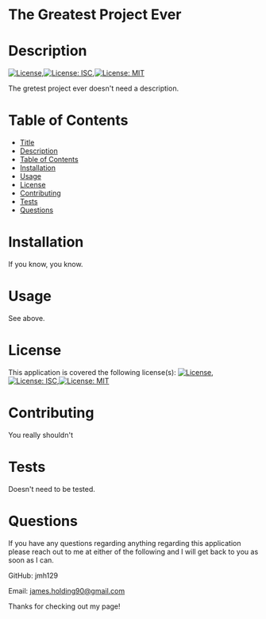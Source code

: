 
The Greatest Project Ever
=============
Description
===========

[![License](https://img.shields.io/badge/License-Apache%202.0-blue.svg)](https://opensource.org/licenses/Apache-2.0),[![License: ISC](https://img.shields.io/badge/License-ISC-blue.svg)](https://opensource.org/licenses/ISC),[![License: MIT](https://img.shields.io/badge/License-MIT-yellow.svg)](https://opensource.org/licenses/MIT)

The gretest project ever doesn't need a description.

Table of Contents
=================
  * [Title](#title)
  * [Description](#description)
  * [Table of Contents](#table-of-contents)
  * [Installation](#installation)
  * [Usage](#usage)
  * [License](#license)
  * [Contributing](#contributing)
  * [Tests](#tests)
  * [Questions](#questions)
   
Installation
============
If you know, you know.

Usage
=====
See above.
  
License
=======
This application is covered the following license(s): [![License](https://img.shields.io/badge/License-Apache%202.0-blue.svg)](https://opensource.org/licenses/Apache-2.0),[![License: ISC](https://img.shields.io/badge/License-ISC-blue.svg)](https://opensource.org/licenses/ISC),[![License: MIT](https://img.shields.io/badge/License-MIT-yellow.svg)](https://opensource.org/licenses/MIT)
  
Contributing
============
You really shouldn't
  
Tests
=====
Doesn't need to be tested.
  
Questions
=========

If you have any questions regarding anything regarding this application please reach out to me at either of the following and I will get back to you as soon as I can. 

GitHub: jmh129

Email: james.holding90@gmail.com

 Thanks for checking out my page!